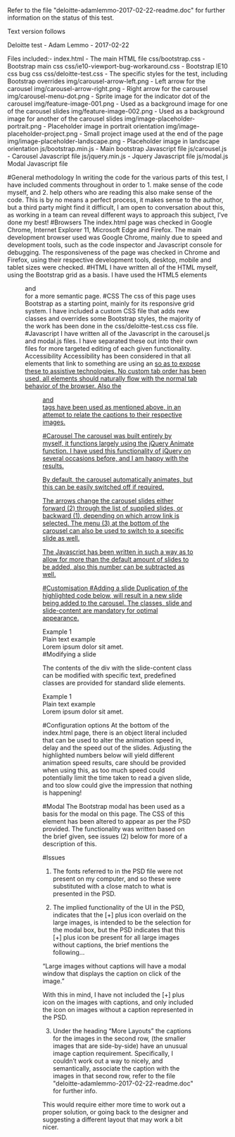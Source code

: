 Refer to the file "deloitte-adamlemmo-2017-02-22-readme.doc" for further information on the status of this test.

Text version follows

Deloitte test  - Adam Lemmo  - 2017-02-22

Files included:- 
index.html 	- The main HTML file
css/bootstrap.css -	Bootstrap main css
css/ie10-viewport-bug-workaround.css -	Bootstrap IE10 css bug css
css/deloitte-test.css -	The specific styles for the test, including Bootstrap overrides
img/carousel-arrow-left.png -	Left arrow for the carousel
img/carousel-arrow-right.png  -	Right arrow for the carousel
img/carousel-menu-dot.png -	Sprite image for the indicator dot of the carousel
img/feature-image-001.png -	Used as a background image for one of the carousel slides
img/feature-image-002.png -	Used as a background image for another of the carousel slides
img/image-placeholder-portrait.png -	Placeholder image in portrait orientation
img/image-placeholder-project.png -	Small project image used at the end of the page
img/image-placeholder-landscape.png -	Placeholder image in landscape orientation
js/bootstrap.min.js	- Main bootstrap Javascript file
js/carousel.js	- Carousel Javascript file
js/jquery.min.js	- Jquery Javascript file
js/modal.js	Modal Javascript file

 
#General methodology
In writing the code for the various parts of this test, I have included comments throughout in order to 1. make sense of the code myself, and 2. help others who are reading this also make sense of the code. This is by no means a perfect process, it makes sense to the author, but a third party might find it difficult, I am open to conversation about this, as working in a team can reveal different ways to approach this subject, I’ve done my best!
#Browsers
The index.html page was checked in Google Chrome, Internet Explorer 11, Microsoft Edge and Firefox.
The main development browser used was Google Chrome, mainly due to speed and development tools, such as the code inspector and Javascript console for debugging.
The responsiveness of the page was checked in Chrome and Firefox, using their respective development tools, desktop, mobile and tablet sizes were checked.
#HTML
I have written all of the HTML myself, using the Bootstrap grid as a basis. I have used the HTML5 elements <figure> and <figcaption> for a more semantic page.
#CSS
The css of this page uses Bootstrap as a starting point, mainly for its responsive grid system. I have included a custom CSS file that adds new classes and overrides some Bootstrap styles, the majority of the work has been done in the css/deloitte-test.css css file.
#Javascript
I have written all of the Javascript in the carousel.js and modal.js files. I have separated these out into their own files for more targeted editing of each given functionality.
Accessibility
Accessibility has been considered in that all elements that link to something are using an <a href=”#”> so as to expose these to assistive technologies. No custom tab order has been used, all elements should naturally flow with the normal tab behavior of the browser. Also the <figure> and <figcaption> tags have been used as mentioned above, in an attempt to relate the captions to their respective images.
 

#Carousel
The carousel was built entirely by myself, it functions largely using the jQuery Animate function. I have used this functionality of jQuery on several occasions before, and I am happy with the results.

By default, the carousel automatically animates, but this can be easily switched off if required.

The arrows change the carousel slides either forward (2) through the list of supplied slides, or backward (1), depending on which arrow link is selected. The menu (3) at the bottom of the carousel can also be used to switch to a specific slide as well. 

The Javascript has been written in such a way as to allow for more than the default amount of slides to be added, also this number can be subtracted as well.

#Customisation
#Adding a slide
Duplication of the highlighted code below, will result in a new slide being added to the carousel. The classes, slide and slide-content are mandatory for optimal appearance.

<!-- carousel -->
<div class="container carousel">
 <div id="carousel">
  <a href="#" class="carousel-arrow carousel-arrow-left"></a>
  <div id="carousel-slides">
  <div class="slide"> 
    <div class="slide-content">
     <div class="slider-header1-text text-center">Example 1</div>
    </div>
  </div>
  <div class="slide"> 
   <div class="slide-content">
    <div class="slider-header1-text">Plain text example</div>
    <div class="slide-text">Lorem ipsum dolor sit amet.</div>
   </div>
  </div>
  </div>
  <a href="#" class="carousel-arrow carousel-arrow-right"></a>
 </div>
</div>
#Modifying a slide

The contents of the div with the slide-content class can be modified with specific text, predefined classes are provided for standard slide elements.
<!-- carousel -->
<div class="container carousel">
 <div id="carousel">
  <a href="#" class="carousel-arrow carousel-arrow-left"></a>
  <div id="carousel-slides">
  <div class="slide"> 
    <div class="slide-content">
     <div class="slider-header1-text text-center">Example 1</div>
    </div>
  </div>
  <div class="slide"> 
   <div class="slide-content">
    <div class="slider-header1-text">Plain text example</div>
    <div class="slide-text">Lorem ipsum dolor sit amet.</div>
   </div>
  </div>
  </div>
  <a href="#" class="carousel-arrow carousel-arrow-right"></a>
 </div>
</div>

#Configuration options
At the bottom of the index.html page, there is an object literal included that can be used to alter the animation speed in, delay and the speed out of the slides. Adjusting the highlighted numbers below will yield different animation speed results, care should be provided when using this, as too much speed could potentially limit the time taken to read a given slide, and too slow could give the impression that nothing is happening!
<script language="javascript" type="text/javascript">
 var sliderCustomiser = {
  speedIn:.5,
  delay:5,
  speedOut:.25
 };
</script>

#Modal
The Bootstrap modal has been used as a basis for the modal on this page. The CSS of this element has been altered to appear as per the PSD provided. The functionality was written based on the brief given, see issues (2) below for more of a description of this.
 
#Issues
1.	The fonts referred to in the PSD file were not present on my computer, and so these were substituted with a close match to what is presented in the PSD.

2.	The implied functionality of the UI in the PSD, indicates that the [+] plus icon overlaid on the large images, is intended to be the selection for the modal box, but the PSD indicates that this [+] plus icon be present for all large images without captions, the brief mentions the following…

“Large images without captions will have a modal window that displays the caption on click of the image.” 

With this in mind, I have not included the [+] plus icon on the images with captions, and only included the icon on images without a caption represented in the PSD.

3.	Under the heading “More Layouts” the captions for the images in the second row, (the smaller images that are side-by-side) have an unusual image caption requirement. Specifically, I couldn’t work out a way to nicely, and semantically, associate the caption with the images in that second row, refer to the file "deloitte-adamlemmo-2017-02-22-readme.doc" for further info.

This would require either more time to work out a proper solution, or going back to the designer and suggesting a different layout that may work a bit nicer.



